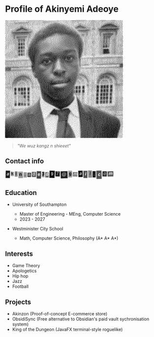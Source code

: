 # Profile of Akinyemi Adeoye

![image](pfp.gif)

> _"We wuz kangz n shieeet"_


## Contact info

<img src="mail.webp" alt="Image 3" style="width: 70%; height: auto;">

## Education

- University of Southampton
	- Master of Engineering - MEng, Computer Science
	- 2023 - 2027

- Westminister City School
	- Math, Computer Science, Philosophy (A&ast; A&ast; A&ast;)

## Interests

- Game Theory
- Apologetics
- Hip hop
- Jazz
- Football

## Projects

- Akinzon (Proof-of-concept E-commerce store)
- ObsidiSync (Free alternative to Obsidian's paid vault sychronisation system)
- King of the Dungeon (JavaFX terminal-style roguelike)
